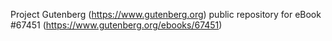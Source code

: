 Project Gutenberg (https://www.gutenberg.org) public repository for
eBook #67451 (https://www.gutenberg.org/ebooks/67451)
